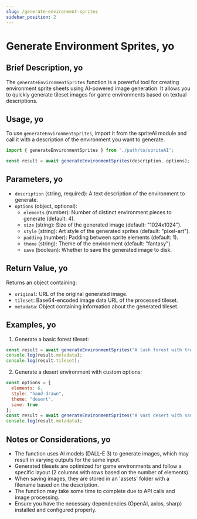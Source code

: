 ```yaml
---
slug: /generate-environment-sprites
sidebar_position: 2
---
```


# Generate Environment Sprites, yo

## Brief Description, yo

The `generateEnvironmentSprites` function is a powerful tool for creating environment sprite sheets using AI-powered image generation. It allows you to quickly generate tileset images for game environments based on textual descriptions.

## Usage, yo

To use `generateEnvironmentSprites`, import it from the spriteAI module and call it with a description of the environment you want to generate.

```javascript
import { generateEnvironmentSprites } from './path/to/spriteAI';

const result = await generateEnvironmentSprites(description, options);
```

## Parameters, yo

- `description` (string, required): A text description of the environment to generate.
- `options` (object, optional):
  - `elements` (number): Number of distinct environment pieces to generate (default: 4).
  - `size` (string): Size of the generated image (default: "1024x1024").
  - `style` (string): Art style of the generated sprites (default: "pixel-art").
  - `padding` (number): Padding between sprite elements (default: 1).
  - `theme` (string): Theme of the environment (default: "fantasy").
  - `save` (boolean): Whether to save the generated image to disk.

## Return Value, yo

Returns an object containing:
- `original`: URL of the original generated image.
- `tileset`: Base64-encoded image data URL of the processed tileset.
- `metadata`: Object containing information about the generated tileset.

## Examples, yo

1. Generate a basic forest tileset:

```javascript
const result = await generateEnvironmentSprites("A lush forest with trees, bushes, and rocks");
console.log(result.metadata);
console.log(result.tileset);
```

2. Generate a desert environment with custom options:

```javascript
const options = {
  elements: 6,
  style: "hand-drawn",
  theme: "desert",
  save: true
};
const result = await generateEnvironmentSprites("A vast desert with sand dunes and oases", options);
console.log(result.metadata);
```

## Notes or Considerations, yo

- The function uses AI models (DALL-E 3) to generate images, which may result in varying outputs for the same input.
- Generated tilesets are optimized for game environments and follow a specific layout (2 columns with rows based on the number of elements).
- When saving images, they are stored in an 'assets' folder with a filename based on the description.
- The function may take some time to complete due to API calls and image processing.
- Ensure you have the necessary dependencies (OpenAI, axios, sharp) installed and configured properly.